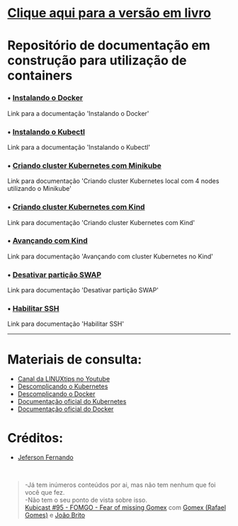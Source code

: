 # [Clique aqui para a versão em livro](https://documentacao-containers.vercel.app/)


# Repositório de documentação em construção para utilização de containers

### &#x2022; [Instalando o Docker](https://github.com/Rapha-Borges/containers-docs/blob/main/src/capitulo/instalando-o-docker.md)

Link para a documentação 'Instalando o Docker'

### &#x2022; [Instalando o Kubectl](https://github.com/Rapha-Borges/containers-docs/blob/main/src/capitulo/instalando-o-kubectl.md)

Link para a documentação 'Instalando o Kubectl'

### &#x2022; [Criando cluster Kubernetes com Minikube](https://github.com/Rapha-Borges/containers-docs/blob/main/src/capitulo/criando-cluster-kubernetes-com-minikube.md)

Link para documentação 'Criando cluster Kubernetes local com 4 nodes utilizando o Minikube'

### &#x2022; [Criando cluster Kubernetes com Kind](https://github.com/Rapha-Borges/containers-docs/blob/main/src/capitulo/criando-cluster-kubernetes-com-kind.md)

Link para documentação 'Criando cluster Kubernetes com Kind'

### &#x2022; [Avançando com Kind](https://github.com/Rapha-Borges/containers-docs/blob/main/src/capitulo/avancando-com-kind.md)

Link para documentação 'Avançando com cluster Kubernetes no Kind'

### &#x2022; [Desativar partição SWAP](https://github.com/Rapha-Borges/containers-docs/blob/main/src/capitulo/desativar-particao-swap.md)

Link para documentação 'Desativar partição SWAP'

### &#x2022; [Habilitar SSH](https://github.com/Rapha-Borges/containers-docs/blob/main/src/capitulo/habilitar-ssh.md)

Link para documentação 'Habilitar SSH'

<hr>

# Materiais de consulta: 
* [Canal da LINUXtips no Youtube](https://www.youtube.com/LINUXtips)
* [Descomplicando o Kubernetes](https://github.com/badtuxx/DescomplicandoKubernetes)
* [Descomplicando o Docker](https://github.com/badtuxx/DescomplicandoDocker)
* [Documentação oficial do Kubernetes](https://kubernetes.io/pt-br/docs/home/)
* [Documentação oficial do Docker](https://docs.docker.com/)

# Créditos:
* [Jeferson Fernando](https://github.com/badtuxx)

<br>

>  -Já tem inúmeros conteúdos por ai, mas não tem nenhum que foi você que fez.<br>
>  -Não tem o seu ponto de vista sobre isso.<br>
> [Kubicast #95 - FOMGO - Fear of missing Gomex](https://open.spotify.com/episode/3rq8e4JpMXyylqEkImKHtL?si=72de6899e93048e7) com [Gomex (Rafael Gomes)](https://github.com/gomex) e [João Brito](https://github.com/juniorjbn)
